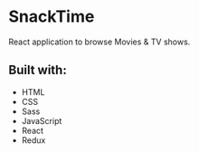 # SnackTime
React application to browse Movies & TV shows.

## Built with:

* HTML
* CSS
* Sass
* JavaScript
* React
* Redux
